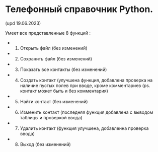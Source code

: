 # Телефонный справочник Python.
(upd 19.06.2023)

Умеет все представленные 8 функций :   
- 1. Открыть файл (без изменений)
- 2. Сохранить файл (без изменений)
- 3. Показать все контакты (без изменений)
- 4. Создать контакт (улучшена функция, добавлена проверка на наличие пустых полев при вводе, кроме комментариев (ps. контакт может быть и без комментария)
- 5. Найти контакт (без изменений)
- 6. Изменить контакт (последняя функция добавлена с выводом таблицы и проверкой ввода)
- 7. Удалить контакт (функция улучшена, добавленна проверка ввода)
- 8. Выход (без изменений)
